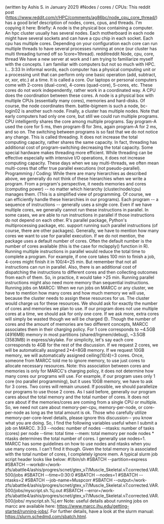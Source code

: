 (written by Ashis S. in January 2021)
#Nodes / cores / CPUs:
This reddit post (https://www.reddit.com/r/HPC/comments/ag86bc/node_cpu_core_thread/) has a good brief description of nodes, cores, cpus, and threads. I'm copying it here:
Briefly: A node is the physical box containing a computer. An hpc cluster usually has several nodes.
Each motherboard in each node might have several sockets and can have a cpu chip in each socket.
Each cpu has multiple cores.
Depending on your configuration each core can run multiple threads to have several processes running at once (our cluster has multi threading turned off so 1core=1thread).
redditreddit
Node, cpu, core, thread
We have a new server at work and I am trying to familiarize myself with the concepts. I am familiar with computers but not so much with HPC. I...
3:33
In informal words, each computer has a physical computing unit or a processing unit that can perform only one basic operation (add, subtract, or, xor, etc.) at a time. It is called a core.
Our laptops or personal computers come with 2-cores (dual-core), 4-cores (quad-core), 5-cores, etc. These cores do not work independently, rather work in a coordinated way. A CPU does the coordination between these cores.
A node is a physical box with multiple CPUs (essentially many cores), memories and hard-disks. Of course, the node coordinates them. battle-bigmem is such a node, bc-login02 is another such node.
Finally, a cluster has multiple nodes.
Note that early computers had only one core, but still we could run multiple programs. CPU intelligently shares the core among multiple programs. Say program-A used the core for 5 ms, then program-B for 3ms, again program-A for 2 ms, and so on. The switching between programs is so fast that we do not notice any change. This is called threading. It does not increase the total computing capacity, rather shares the same capacity. In fact, threading has additional cost of program-switching decreasing the total capacity. Some special hardware makes threading more efficient. While threading can be effective especially with intensive I/O operations, it does not increase computing capacity. These days when we say multi-threads, we often mean multi-cores that offer true parallel executions (not pseudo-parallel).
Programming / Coding:
While there are many hierarchies as described above, we generally do not think of these hierarchies when we write a program. From a program's perspective, it needs memories and cores (computing power) -- no matter which hierarchy (cluster/node/cpu) manages them. (This is a simplified view of programming. Of course, we can efficiently handle these hierarchies in our programs).
Each program -- a sequence of instructions -- generally uses a single core. Even if we have multiple cores, we generally cannot run these instructions in parallel. In some cases, we are able to run instructions in parallel if those instructions do not depend on each other. R's parallel package, Python's multiprocessing package, etc. support running such parallel instructions (of course, there are other packages). Generally, we have to mention how many cores we want to use for parallel execution. If we do not mention, the package uses a default number of cores. Often the default number is the number of cores available (this is the case for mclapply() function in R).
Running multiple instructions in parallel would reduce the total time to complete a program. For example, if one core takes 100 min to finish a job, 4-cores might finish it in 100/4=25 min. But remember that not all instructions can run in parallel. Also, there is an additional cost of dispatching the instructions to different cores and then collecting outcomes from each of them. So, in practice, it would take >25 min. Running parallel instructions might also need more memory than sequential instructions.
Running jobs on MARCC:
When we run jobs on MARCC or any cluster, we have to mention how many cores and how much memory we will use, because the cluster needs to assign these resources for us. The cluster would charge us for these resources.
We should ask for exactly the number of cores and memories we plan to use. If our program does not use multiple cores at a time, we should ask for only one core. If we ask more, extra cores will simply be wasted though we will be charged :disappointed:.
Though the number of cores and the amount of memories are two different concepts, MARCC associates them in their charging policy. For 1 core corresponds to ~4.5GB (4916MB) memory in most partitions (shared/lrgmem/debug), ~3.5GB (3583MB) in express/skylake. For simplicity, let's say each core corresponds to 4GB for the rest of the discussion. If we request 2 cores, we will be automatically assigned 2*4=8GB memory. If we request 10GB memory, we will automatically assigned ceiling(10/4)=3 cores. Once, someone from MARCC told me to ignore memory, to use just cores to allocate necessary resources.
Note: this association between cores and memories is only for MARCC's charging policy, it does not determine how many cores our programs will use. For example, if our program uses only 1 core (no parallel programming), but it uses 10GB memory, we have to ask for 3 cores. Two cores will remain unused. If possible, we should parallelize our programs to use those 2 cores.
As I said before, generally our program cares about the total memory and the total number of cores. It does not care about if the memories/cores are coming from a single CPU or multiple. So, we need not care about memory-per-cpu, memory-per-node, or core-per-node as long as the total amount is ok. Those who carefully utilize memory-per-core-level details, please ignore this discussion-- you know what you are doing.
So, I find the following variables useful when I submit a job on MARCC.
3:33
--nodes: number of nodes
--ntasks: number of tasks (cores) per node
--time: total time
--mem: total memory per node
nodes * ntasks determines the total number of cores. I generally use nodes=1. MARCC has some guidelines on how to use nodes and ntasks when you use many cores. I can't find it though. Given the total memory is associated with the total number of cores, I completely ignore mem.
A typical slurm job script header looks like below:
#!/bin/sh
#SBATCH --partition=express
#SBATCH --workdir=/work-zfs/abattle4/ashis/progres/scnet/gtex_v7/Muscle_Skeletal.v7.corrected.VAR.500/jobs
#SBATCH --time=0:30:0
#SBATCH --nodes=1
#SBATCH --ntasks=2
#SBATCH --job-name=Muspcorr
#SBATCH --output=/work-zfs/abattle4/ashis/progres/scnet/gtex_v7/Muscle_Skeletal.v7.corrected.VAR.500/jobs/myscript.sh.%j.out
#SBATCH --error=/work-zfs/abattle4/ashis/progres/scnet/gtex_v7/Muscle_Skeletal.v7.corrected.VAR.500/jobs/ myscript.sh.%j.err
Note: useful details about running jobs on marcc are available here: https://www.marcc.jhu.edu/getting-started/running-jobs/. For further details, have a look at the slurm manual: https://slurm.schedmd.com/sbatch.html.
